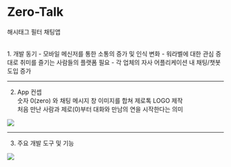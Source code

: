 # Zero-Talk

해시태그 필터 채팅앱 

</br>
1. 개발 동기
 - 모바일 메신저를 통한 소통의 증가 및 인식 변화   
 - 워라벨에 대한 관심 증대로 취미를 즐기는 사람들의 플랫폼 필요   
 - 각 업체의 자사 어플리케이션 내 채팅/챗봇 도입 증가   


---


2. App 컨셉 </br>
숫자 0(zero) 와 채팅 메시지 창 이미지를 합쳐 제로톡 LOGO 제작   
처음 만난 사람과 제로(0)부터 대화와 만남의 연을 시작한다는 의미
<img src="https://user-images.githubusercontent.com/75350289/108331188-da745680-7211-11eb-85be-d5a5b5b70b1b.png" />


---

3. 주요 개발 도구 및 기능 </br>
<img src="https://user-images.githubusercontent.com/75350289/108331367-0abbf500-7212-11eb-8add-da3a9702c3a9.png"/>
